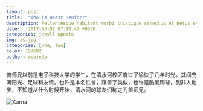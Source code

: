 ```yaml
---
layout: post
title:  "Who is Beast Senior?"
description: Pellentesque habitant morbi tristique senectus et netus et malesuada fames ac turpis egestas. Duis vehicula tincidunt lacus nec fringilla. Morbi molestie fringilla laoreet. Vestibulum venenatis ante in imperdiet venenatis. 
date:   2017-03-02 07:10:47 +0530
categories: jekyll update
img: zs.jpg
categories: [one, two]
color: 1976D2
author: webjeda
---
```

兽师兄以前是电子科技大学的学生，在清水河校区度过了愉快了几年时光。其间充满阳光、足球和友情。也许是本名性曾，跟兽字类似，也许是酷爱踢球，到非人地步，不知道从什么时候开始，清水河的球友们称之为兽师兄。

![Karna]({{site.baseurl}}/images/zs-2.jpg)
 